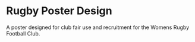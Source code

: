 # Rugby Poster Design 
A poster designed for club fair use and recruitment for the Womens Rugby Football Club. 
